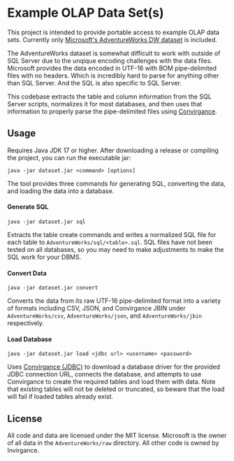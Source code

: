 # Example OLAP Data Set(s)

This project is intended to provide portable access to example OLAP data sets. Currently only 
[Microsoft's AdventureWorks DW dataset](https://github.com/microsoft/sql-server-samples/tree/master/samples/databases/adventure-works) is included. 

The AdventureWorks dataset is somewhat difficult to work with outside of SQL Server due to the unqique encoding challenges with the data files. Microsoft 
provides the data encoded in UTF-16 with BOM pipe-delimited files with no headers. Which is incredibly hard to parse for anything other than SQL Server. 
And the SQL is also specific to SQL Server.

This codebase extracts the table and column information from the SQL Server scripts, normalizes it for most databases, and then uses that information to
properly parse the pipe-delimited files using [Convirgance](https://github.com/InvirganceOpenSource/convirgance).


## Usage

Requires Java JDK 17 or higher. After downloading a release or compiling the project, you can run the executable jar:

```java -jar dataset.jar <command> [options]```

The tool provides three commands for generating SQL, converting the data, and loading the data into a database.

#### Generate SQL

```java -jar dataset.jar sql```

Extracts the table create commands and writes a normalized SQL file for each table to `AdventureWorks/sql/<table>.sql`. SQL files have not been
tested on all databases, so you may need to make adjustments to make the SQL work for your DBMS.

#### Convert Data

```java -jar dataset.jar convert```

Converts the data from its raw UTF-16 pipe-delimited format into a variety of formats including CSV, JSON, and Convirgance JBIN under `AdventureWorks/csv`, `AdventureWorks/json`, and `AdventureWorks/jbin` respectively.

#### Load Database

```java -jar dataset.jar load <jdbc url> <username> <password>```

Uses [Convirgance (JDBC)](https://github.com/InvirganceOpenSource/convirgance-jdbc) to download a database driver for the provided JDBC connection URL,
connects the database, and attempts to use Convirgance to create the required tables and load them with data. Note that existing tables will not be 
deleted or truncated, so beware that the load will fail if loaded tables already exist.


## License

All code and data are licensed under the MIT license. Microsoft is the owner of all data in the `AdventureWorks/raw` directory. All other code is owned by Invirgance.
